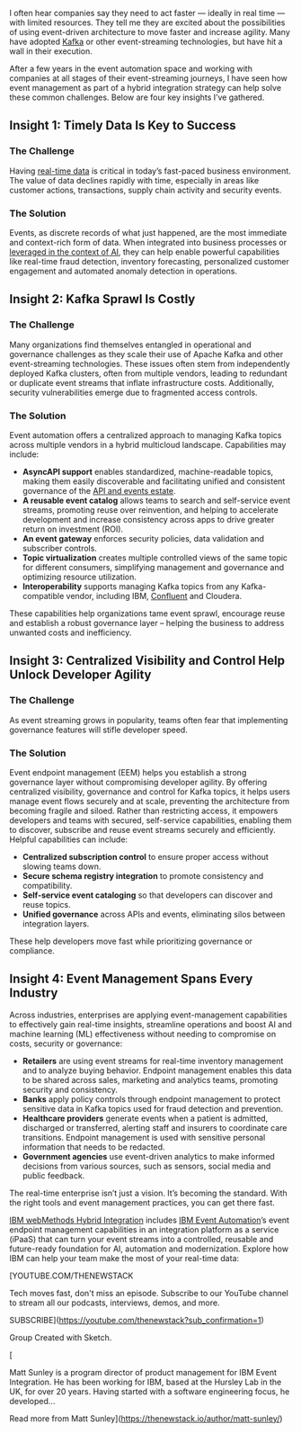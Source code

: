 I often hear companies say they need to act faster — ideally in real time — with limited resources. They tell me they are excited about the possibilities of using event-driven architecture to move faster and increase agility. Many have adopted [Kafka](https://thenewstack.io/the-new-look-and-feel-of-apache-kafka-4-0/) or other event-streaming technologies, but have hit a wall in their execution.

After a few years in the event automation space and working with companies at all stages of their event-streaming journeys, I have seen how event management as part of a hybrid integration strategy can help solve these common challenges. Below are four key insights I’ve gathered.

## **Insight 1: Timely Data Is Key to Success**

### The Challenge

Having [real-time data](https://thenewstack.io/ai-powered-event-processing-the-key-to-winning-in-real-time) is critical in today’s fast-paced business environment. The value of data declines rapidly with time, especially in areas like customer actions, transactions, supply chain activity and security events.

### The Solution

Events, as discrete records of what just happened, are the most immediate and context-rich form of data. When integrated into business processes or [leveraged in the context of AI](https://thenewstack.io/how-agentic-ai-is-reshaping-api-self-discovery), they can help enable powerful capabilities like real-time fraud detection, inventory forecasting, personalized customer engagement and automated anomaly detection in operations.

## **Insight 2: Kafka Sprawl Is Costly**

### The Challenge

Many organizations find themselves entangled in operational and governance challenges as they scale their use of Apache Kafka and other event-streaming technologies. These issues often stem from independently deployed Kafka clusters, often from multiple vendors, leading to redundant or duplicate event streams that inflate infrastructure costs. Additionally, security vulnerabilities emerge due to fragmented access controls.

### The Solution

Event automation offers a centralized approach to managing Kafka topics across multiple vendors in a hybrid multicloud landscape. Capabilities may include:

* **AsyncAPI support** enables standardized, machine-readable topics, making them easily discoverable and facilitating unified and consistent governance of the [API and events estate](https://thenewstack.io/why-every-api-strategy-needs-graphql).
* **A reusable event catalog** allows teams to search and self-service event streams, promoting reuse over reinvention, and helping to accelerate development and increase consistency across apps to drive greater return on investment (ROI).
* **An event gateway** enforces security policies, data validation and subscriber controls.
* **Topic virtualization** creates multiple controlled views of the same topic for different consumers, simplifying management and governance and optimizing resource utilization.
* **Interoperability** supports managing Kafka topics from any Kafka-compatible vendor, including IBM, [Confluent](https://www.confluent.io/?utm_content=inline+mention) and Cloudera.

These capabilities help organizations tame event sprawl, encourage reuse and establish a robust governance layer – helping the business to address unwanted costs and inefficiency.

## **Insight 3: Centralized Visibility and Control Help Unlock Developer Agility**

### The Challenge

As event streaming grows in popularity, teams often fear that implementing governance features will stifle developer speed.

### The Solution

Event endpoint management (EEM) helps you establish a strong governance layer without compromising developer agility. By offering centralized visibility, governance and control for Kafka topics, it helps users manage event flows securely and at scale, preventing the architecture from becoming fragile and siloed. Rather than restricting access, it empowers developers and teams with secured, self-service capabilities, enabling them to discover, subscribe and reuse event streams securely and efficiently. Helpful capabilities can include:

* **Centralized subscription control** to ensure proper access without slowing teams down.
* **Secure schema registry integration** to promote consistency and compatibility.
* **Self-service event cataloging** so that developers can discover and reuse topics.
* **Unified governance** across APIs and events, eliminating silos between integration layers.

These help developers move fast while prioritizing governance or compliance.

## **Insight 4: Event Management Spans Every Industry**

Across industries, enterprises are applying event-management capabilities to effectively gain real-time insights, streamline operations and boost AI and machine learning (ML) effectiveness without needing to compromise on costs, security or governance:

* **Retailers** are using event streams for real-time inventory management and to analyze buying behavior. Endpoint management enables this data to be shared across sales, marketing and analytics teams, promoting security and consistency.
* **Banks** apply policy controls through endpoint management to protect sensitive data in Kafka topics used for fraud detection and prevention.
* **Healthcare providers** generate events when a patient is admitted, discharged or transferred, alerting staff and insurers to coordinate care transitions. Endpoint management is used with sensitive personal information that needs to be redacted.
* **Government agencies** use event-driven analytics to make informed decisions from various sources, such as sensors, social media and public feedback.

The real-time enterprise isn’t just a vision. It’s becoming the standard. With the right tools and event management practices, you can get there fast.

[IBM webMethods Hybrid Integration](https://ad.doubleclick.net/ddm/trackclk/N1114924.4097665THENEWSTACK/B33037161.427436753;dc_trk_aid=620568046;dc_trk_cid=227599223;dc_lat=;dc_rdid=;tag_for_child_directed_treatment=;tfua=;gdpr=%24%7BGDPR%7D;gdpr_consent=%24%7BGDPR_CONSENT_755%7D;ltd=;dc_tdv=1) includes [IBM Event Automation](https://ad.doubleclick.net/ddm/trackclk/N1114924.4097665THENEWSTACK/B33037161.427260868;dc_trk_aid=620569540;dc_trk_cid=227599223;dc_lat=;dc_rdid=;tag_for_child_directed_treatment=;tfua=;gdpr=%24%7BGDPR%7D;gdpr_consent=%24%7BGDPR_CONSENT_755%7D;ltd=;dc_tdv=1)’s event endpoint management capabilities in an integration platform as a service (iPaaS) that can turn your event streams into a controlled, reusable and future-ready foundation for AI, automation and modernization. Explore how IBM can help your team make the most of your real-time data:

[YOUTUBE.COM/THENEWSTACK

Tech moves fast, don't miss an episode. Subscribe to our YouTube
channel to stream all our podcasts, interviews, demos, and more.

SUBSCRIBE](https://youtube.com/thenewstack?sub_confirmation=1)

Group
Created with Sketch.

[![]()

Matt Sunley is a program director of product management for IBM Event Integration. He has been working for IBM, based at the Hursley Lab in the UK, for over 20 years. Having started with a software engineering focus, he developed...

Read more from Matt Sunley](https://thenewstack.io/author/matt-sunley/)